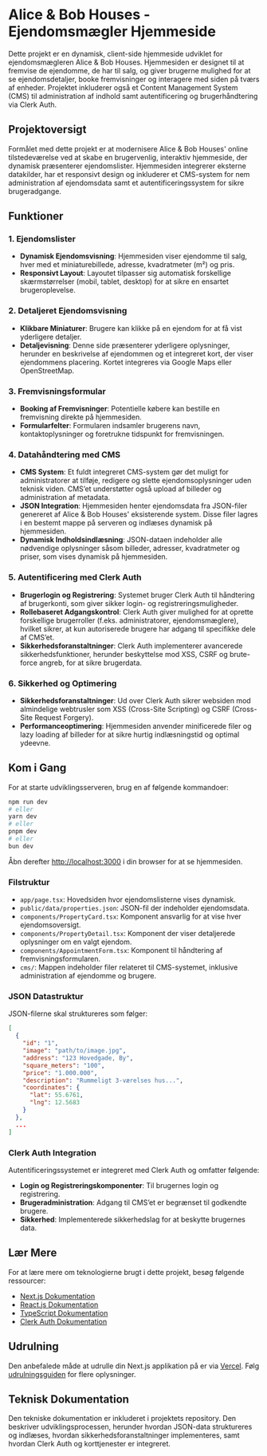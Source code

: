 # Alice & Bob Houses - Ejendomsmægler Hjemmeside

Dette projekt er en dynamisk, client-side hjemmeside udviklet for ejendomsmægleren Alice & Bob Houses. Hjemmesiden er designet til at fremvise de ejendomme, de har til salg, og giver brugerne mulighed for at se ejendomsdetaljer, booke fremvisninger og interagere med siden på tværs af enheder. Projektet inkluderer også et Content Management System (CMS) til administration af indhold samt autentificering og brugerhåndtering via Clerk Auth.

## Projektoversigt

Formålet med dette projekt er at modernisere Alice & Bob Houses' online tilstedeværelse ved at skabe en brugervenlig, interaktiv hjemmeside, der dynamisk præsenterer ejendomslister. Hjemmesiden integrerer eksterne datakilder, har et responsivt design og inkluderer et CMS-system for nem administration af ejendomsdata samt et autentificeringssystem for sikre brugeradgange.

## Funktioner

### 1. Ejendomslister

-   **Dynamisk Ejendomsvisning**: Hjemmesiden viser ejendomme til salg, hver med et miniaturebillede, adresse, kvadratmeter (m²) og pris.
-   **Responsivt Layout**: Layoutet tilpasser sig automatisk forskellige skærmstørrelser (mobil, tablet, desktop) for at sikre en ensartet brugeroplevelse.

### 2. Detaljeret Ejendomsvisning

-   **Klikbare Miniaturer**: Brugere kan klikke på en ejendom for at få vist yderligere detaljer.
-   **Detaljevisning**: Denne side præsenterer yderligere oplysninger, herunder en beskrivelse af ejendommen og et integreret kort, der viser ejendommens placering. Kortet integreres via Google Maps eller OpenStreetMap.

### 3. Fremvisningsformular

-   **Booking af Fremvisninger**: Potentielle købere kan bestille en fremvisning direkte på hjemmesiden.
-   **Formularfelter**: Formularen indsamler brugerens navn, kontaktoplysninger og foretrukne tidspunkt for fremvisningen.

### 4. Datahåndtering med CMS

-   **CMS System**: Et fuldt integreret CMS-system gør det muligt for administratorer at tilføje, redigere og slette ejendomsoplysninger uden teknisk viden. CMS’et understøtter også upload af billeder og administration af metadata.
-   **JSON Integration**: Hjemmesiden henter ejendomsdata fra JSON-filer genereret af Alice & Bob Houses' eksisterende system. Disse filer lagres i en bestemt mappe på serveren og indlæses dynamisk på hjemmesiden.
-   **Dynamisk Indholdsindlæsning**: JSON-dataen indeholder alle nødvendige oplysninger såsom billeder, adresser, kvadratmeter og priser, som vises dynamisk på hjemmesiden.

### 5. Autentificering med Clerk Auth

-   **Brugerlogin og Registrering**: Systemet bruger Clerk Auth til håndtering af brugerkonti, som giver sikker login- og registreringsmuligheder.
-   **Rollebaseret Adgangskontrol**: Clerk Auth giver mulighed for at oprette forskellige brugerroller (f.eks. administratorer, ejendomsmæglere), hvilket sikrer, at kun autoriserede brugere har adgang til specifikke dele af CMS’et.
-   **Sikkerhedsforanstaltninger**: Clerk Auth implementerer avancerede sikkerhedsfunktioner, herunder beskyttelse mod XSS, CSRF og brute-force angreb, for at sikre brugerdata.

### 6. Sikkerhed og Optimering

-   **Sikkerhedsforanstaltninger**: Ud over Clerk Auth sikrer websiden mod almindelige webtrusler som XSS (Cross-Site Scripting) og CSRF (Cross-Site Request Forgery).
-   **Performanceoptimering**: Hjemmesiden anvender minificerede filer og lazy loading af billeder for at sikre hurtig indlæsningstid og optimal ydeevne.

## Kom i Gang

For at starte udviklingsserveren, brug en af følgende kommandoer:

```bash
npm run dev
# eller
yarn dev
# eller
pnpm dev
# eller
bun dev
```

Åbn derefter [http://localhost:3000](http://localhost:3000) i din browser for at se hjemmesiden.

### Filstruktur

-   `app/page.tsx`: Hovedsiden hvor ejendomslisterne vises dynamisk.
-   `public/data/properties.json`: JSON-fil der indeholder ejendomsdata.
-   `components/PropertyCard.tsx`: Komponent ansvarlig for at vise hver ejendomsoversigt.
-   `components/PropertyDetail.tsx`: Komponent der viser detaljerede oplysninger om en valgt ejendom.
-   `components/AppointmentForm.tsx`: Komponent til håndtering af fremvisningsformularen.
-   `cms/`: Mappen indeholder filer relateret til CMS-systemet, inklusive administration af ejendomme og brugere.

### JSON Datastruktur

JSON-filerne skal struktureres som følger:

```json
[
  {
    "id": "1",
    "image": "path/to/image.jpg",
    "address": "123 Hovedgade, By",
    "square_meters": "100",
    "price": "1.000.000",
    "description": "Rummeligt 3-værelses hus...",
    "coordinates": {
      "lat": 55.6761,
      "lng": 12.5683
    }
  },
  ...
]
```

### Clerk Auth Integration

Autentificeringssystemet er integreret med Clerk Auth og omfatter følgende:

-   **Login og Registreringskomponenter**: Til brugernes login og registrering.
-   **Brugeradministration**: Adgang til CMS’et er begrænset til godkendte brugere.
-   **Sikkerhed**: Implementerede sikkerhedslag for at beskytte brugernes data.

## Lær Mere

For at lære mere om teknologierne brugt i dette projekt, besøg følgende ressourcer:

-   [Next.js Dokumentation](https://nextjs.org/docs)
-   [React.js Dokumentation](https://reactjs.org/docs/getting-started.html)
-   [TypeScript Dokumentation](https://www.typescriptlang.org/docs/)
-   [Clerk Auth Dokumentation](https://clerk.dev/docs)

## Udrulning

Den anbefalede måde at udrulle din Next.js applikation på er via [Vercel](https://vercel.com). Følg [udrulningsguiden](https://nextjs.org/docs/deployment) for flere oplysninger.

## Teknisk Dokumentation

Den tekniske dokumentation er inkluderet i projektets repository. Den beskriver udviklingsprocessen, herunder hvordan JSON-data struktureres og indlæses, hvordan sikkerhedsforanstaltninger implementeres, samt hvordan Clerk Auth og korttjenester er integreret.
